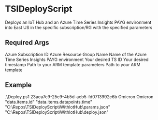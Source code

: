 # TSIDeployScript

Deploys an IoT Hub and an Azure Time Series Insights PAYG environment into East US in the specific subscription/RG with the specified parameters 

## Required Args
Azure Subscription ID
Azure Resource Group Name
Name of the Azure Time Series Insights PAYG environment
Your desired TS ID
Your desired timestamp
Path to your ARM template parameters
Path to your ARM template

## Example
.\Deploy.ps1 23aea7c9-25e9-4b5d-aeb5-fd0713992c6b Omicron Omicron "data.items.id" "data.items.datapoints.time" "C:\Repos\TSIDeployScript\WithIotHub\params.json" "C:\Repos\TSIDeployScript\WithIotHub\deploy.json"
